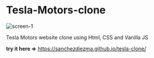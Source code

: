 # Tesla-Motors-clone

![screen-1](https://user-images.githubusercontent.com/91361497/177474485-912a5ee1-47c0-41ad-a212-bba7787e72cb.png)

Tesla Motors website clone using Html, CSS and Vanilla JS

**try it here =>** https://sanchezdiezma.github.io/tesla-clone/



